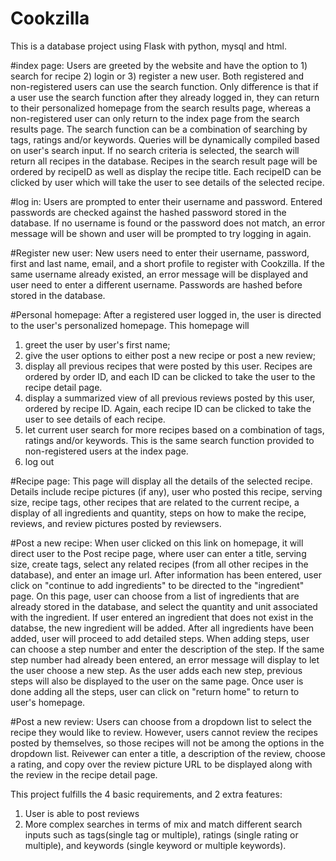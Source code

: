# Cookzilla
This is a database project using Flask with python, mysql and html. 

#index page: 
Users are greeted by the website and have the option to 1) search for recipe 2) login or 3) register a new user.
Both registered and non-registered users can use the search function. Only difference is that if a user use the search function after they already logged in, they can return to their personalized homepage from the search results page, whereas a non-registered user can only return to the index page from the search results page. The search function can be a combination of searching by tags, ratings and/or keywords. Queries will be dynamically compiled based on user's search input. If no search criteria is selected, the search will return all recipes in the database. Recipes in the search result page will be ordered by recipeID as well as display the recipe title. Each recipeID can be clicked by user which will take the user to see details of the selected recipe. 

#log in:
Users are prompted to enter their username and password. Entered passwords are checked against the hashed password stored in the database. If no username is found or the password does not match, an error message will be shown and user will be prompted to try logging in again. 

#Register new user: 
New users need to enter their username, password, first and last name, email, and a short profile to register with Cookzilla. If the same username already existed, an error message will be displayed and user need to enter a different username. Passwords are hashed before stored in the database. 

#Personal homepage: 
After a registered user logged in, the user is directed to the user's personalized homepage. This homepage will 
  1) greet the user by user's first name; 
  2) give the user options to either post a new recipe or post a new review; 
  3) display all previous recipes that were posted by this user. Recipes are ordered by order ID, and each ID can be clicked to take the user to the recipe    detail page. 
  4) display a summarized view of all previous reviews posted by this user, ordered by recipe ID. Again, each recipe ID can be clicked to take the user to      see details of each recipe.
  5) let current user search for more recipes based on a combination of tags, ratings and/or keywords. This is the same search function provided to           non-registered users at the index page.
  6) log out

#Recipe page: 
This page will display all the details of the selected recipe. Details include recipe pictures (if any), user who posted this recipe, serving size, recipe tags, other recipes that are related to the current recipe, a display of all ingredients and quantity, steps on how to make the recipe, reviews, and review pictures posted by reviewsers. 

#Post a new recipe: 
When user clicked on this link on homepage, it will direct user to the Post recipe page, where user can enter a title, serving size, create tags, select any related recipes (from all other recipes in the database), and enter an image url. 
After information has been entered, user click on "continue to add ingredients" to be directed to the "ingredient" page. 
On this page, user can choose from a list of ingredients that are already stored in the database, and select the quantity and unit associated with the ingredient. If user entered an ingredient that does not exist in the databse, the new ingredient will be added. After all ingredients have been added, user will proceed to add detailed steps.
When adding steps, user can choose a step number and enter the description of the step. If the same step number had already been entered, an error message will display to let the user choose a new step. As the user adds each new step, previous steps will also be displayed to the user on the same page. 
Once user is done adding all the steps, user can click on "return home" to return to user's homepage. 

#Post a new review: 
Users can choose from a dropdown list to select the recipe they would like to review. However, users cannot review the recipes posted by themselves, so those recipes will not be among the options in the dropdown list. Reivewer can enter a title, a description of the review, choose a rating, and copy over the review picture URL to be displayed along with the review in the recipe detail page. 

This project fulfills the 4 basic requirements, and 2 extra features: 
1) User is able to post reviews
2) More complex searches in terms of mix and match different search inputs such as tags(single tag or multiple), ratings (single rating or multiple), and keywords (single keyword or multiple keywords).
